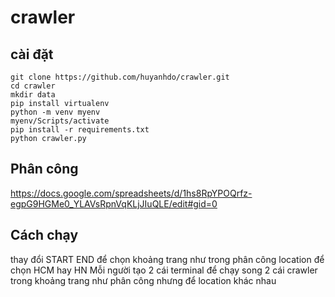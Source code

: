 # crawler
## cài đặt
```code
git clone https://github.com/huyanhdo/crawler.git
cd crawler
mkdir data
pip install virtualenv
python -m venv myenv
myenv/Scripts/activate
pip install -r requirements.txt
python crawler.py
```
## Phân công
https://docs.google.com/spreadsheets/d/1hs8RpYPOQrfz-egpG9HGMe0_YLAVsRpnVqKLjJIuQLE/edit#gid=0

## Cách chạy
thay đổi START END để chọn khoảng trang như trong phân công
location để chọn HCM hay HN
Mỗi người tạo 2 cái terminal để chạy song 2 cái crawler trong khoảng trang như phân công nhưng để location khác nhau

